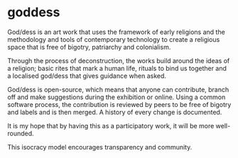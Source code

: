 # goddess

God/dess is an art work that uses the framework of early religions and the methodology and tools of contemporary technology to create a religious space that is free of bigotry, patriarchy and colonialism.

Through the process of deconstruction, the works build around the ideas of a religion; basic rites that mark a human life, rituals to bind us together and a localised god/dess that gives guidance when asked.

God/dess is open-source, which means that anyone can contribute, branch off and make suggestions during the exhibition or online. Using a common software process, the contribution is reviewed by peers to be free of bigotry and labels and is then merged. A history of every change is documented. 

It is my hope that by having this as a participatory work, it will be more well-rounded. 

This isocracy model encourages transparency and community.
